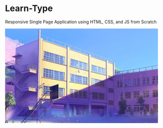 # Learn-Type
Responsive Single Page Application using HTML, CSS, and JS from Scratch

![Image](images\background\background-home.png)
